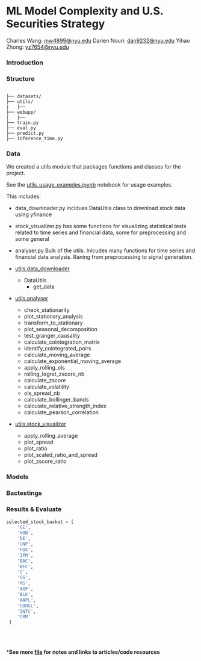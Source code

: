 # ML Model Complexity and U.S. Securities Strategy

Charles Wang: mw4899@nyu.edu
Darien Nouri: dan9232@nyu.edu
Yihao Zhong: yz7654@nyu.edu


### Introduction

### Structure
```tree

├── datasets/ 
├── utils/
|   ├── 
├── webapp/ 
|   ├── 
├── train.py 
├── eval.py 
├── predict.py 
├── inference_time.py 
```

### Data 
We created a utils module that packages functions and classes for the project.

See the [utils_usage_examples.ipynb](https://github.com/DarienNouri/Trading-Strategy-Prjoect/blob/c6327f94ccef0929b11cef79f4a6d02e51100c98/examples/utils_usage_examples.ipynb) notebook for usage examples.

 This includes:

- data_downloader.py
incldues DataUtils class to download stock data using yfinance

- stock_visualizer.py
has some functions for visualizing statistical tests related to time series and financial data, some for preprocessing and some general

- analyser.py
Bulk of the utils. Inlcudes many functions for time series and financial data analysis. Raning from preprocessing to signal generation.


- [utils.data_downloader](https://github.com/DarienNouri/Trading-Strategy-Prjoect/blob/c6327f94ccef0929b11cef79f4a6d02e51100c98/utils/data_downloader.py)
  - DataUtils
    - get_data
- [utils.analyser](https://github.com/DarienNouri/Trading-Strategy-Prjoect/blob/c6327f94ccef0929b11cef79f4a6d02e51100c98/utils/analyser.py)
  - check_stationarity
  - plot_stationary_analysis
  - transform_to_stationary
  - plot_seasonal_decomposition
  - test_granger_causality
  - calculate_cointegration_matrix
  - identify_cointegrated_pairs
  - calculate_moving_average
  - calculate_exponential_moving_average
  - apply_rolling_ols
  - rolling_logret_zscore_nb
  - calculate_zscore
  - calculate_volatility
  - ols_spread_nb
  - calculate_bollinger_bands
  - calculate_relative_strength_index
  - calculate_pearson_correlation
- [utils.stock_visualizer](https://github.com/DarienNouri/Trading-Strategy-Prjoect/blob/c6327f94ccef0929b11cef79f4a6d02e51100c98/utils/stock_visualizer.py)
  - apply_rolling_average
  - plot_spread
  - plot_ratio
  - plot_scaled_ratio_and_spread
  - plot_zscore_ratio

### Models



### Bactestings


### Results & Evaluate

```python
selected_stock_basket = [
    'GE',
    'HON',
    'DE',
    'UNP',
    'FDX',
    'JPM',
    'BAC',
    'WFC',
    'C',
    'GS',
    'MS',
    'AXP',
    'BLK',
    'AAPL',
    'GOOGL',
    'INTC',
    'CRM'
 ]
```




<br/>
<br/>




***See more [file](https://github.com/DarienNouri/Trading-Strategy-Prjoect/blob/77504032eafc3947fea0f0414bb1bed2926ee10d/resources/Notes.md) for notes and links to articles/code resources**